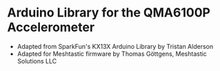 # Arduino Library for the QMA6100P Accelerometer

- Adapted from SparkFun's KX13X Arduino Library by Tristan Alderson
- Adapted for Meshtastic firmware by Thomas Göttgens, Meshtastic Solutions LLC
